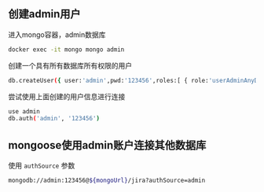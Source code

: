 ## 创建admin用户

进入mongo容器，admin数据库

```sh
docker exec -it mongo mongo admin
```

创建一个具有所有数据库所有权限的用户

```sh
db.createUser({ user:'admin',pwd:'123456',roles:[ { role:'userAdminAnyDatabase', db: 'admin'},"readWriteAnyDatabase"]});
```

尝试使用上面创建的用户信息进行连接

```sh
use admin
db.auth('admin', '123456')
```



## mongoose使用admin账户连接其他数据库

使用 `authSource` 参数

```sh
mongodb://admin:123456@${mongoUrl}/jira?authSource=admin
```

